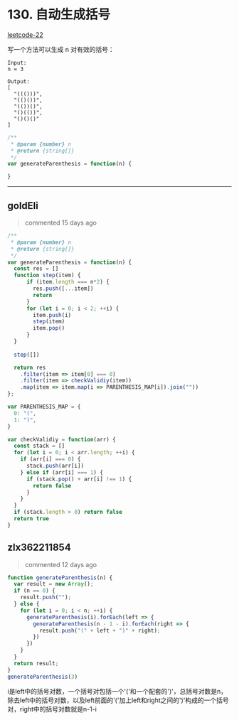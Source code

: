 
 # 130. 自动生成括号 
 [leetcode-22](https://leetcode.com/problems/generate-parentheses/)

写一个方法可以生成 n 对有效的括号：

```
Input: 
n = 3

Output:
[
  "((()))",
  "(()())",
  "(())()",
  "()(())",
  "()()()"
]
```

```javascript
/**
 * @param {number} n
 * @return {string[]}
 */
var generateParenthesis = function(n) {

}
``` 
 ***
## goldEli 
 > commented 15 days ago 


```javascript
/**
 * @param {number} n
 * @return {string[]}
 */
var generateParenthesis = function(n) {
  const res = []  
  function step(item) {
      if (item.length === n*2) {
        res.push([...item])
        return
      }
      for (let i = 0; i < 2; ++i) {
        item.push(i)
        step(item)
        item.pop()   
      }   
  }
  
  step([])

  return res
    .filter(item => item[0] === 0)
    .filter(item => checkValidiy(item))
    .map(item => item.map(i => PARENTHESIS_MAP[i]).join(""))
};

var PARENTHESIS_MAP = {
  0: "(",
  1: ")",
}

var checkValidiy = function(arr) {
  const stack = []
  for (let i = 0; i < arr.length; ++i) {
    if (arr[i] === 0) {
      stack.push(arr[i])
    } else if (arr[i] === 1) {
      if (stack.pop() + arr[i] !== 1) {
        return false
      }
    }
  }
  if (stack.length > 0) return false
  return true
}

```
## zlx362211854 
 > commented 12 days ago 


```js
function generateParenthesis(n) {
  var result = new Array();
  if (n == 0) {
    result.push("");
  } else {
    for (let i = 0; i < n; ++i) {
      generateParenthesis(i).forEach(left => {
        generateParenthesis(n - 1 - i).forEach(right => {
          result.push("(" + left + ")" + right);
        })
      })
    }
  }
  return result;
}
generateParenthesis(3)

```
i是left中的括号对数，一个括号对包括一个'('和一个配套的')'，总括号对数是n，除去left中的括号对数，以及left前面的'('加上left和right之间的')'构成的一个括号对，right中的括号对数就是n-1-i